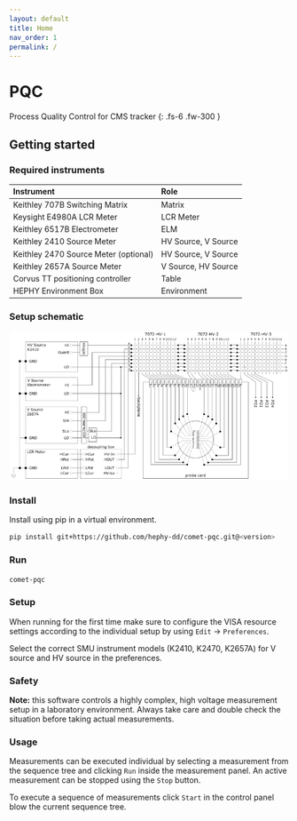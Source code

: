 ```yaml
---
layout: default
title: Home
nav_order: 1
permalink: /
---
```


# PQC

Process Quality Control for CMS tracker
{: .fs-6 .fw-300 }

## Getting started

### Required instruments

|Instrument                            |Role |
|:-------------------------------------|:----|
|Keithley 707B Switching Matrix        |Matrix |
|Keysight E4980A LCR Meter             |LCR Meter |
|Keithley 6517B Electrometer           |ELM |
|Keithley 2410 Source Meter            |HV Source, V Source |
|Keithley 2470 Source Meter (optional) |HV Source, V Source |
|Keithley 2657A Source Meter           |V Source, HV Source |
|Corvus TT positioning controller      |Table |
|HEPHY Environment Box                 |Environment |

### Setup schematic

![PQC setup schematic](assets/MatrixCardsDesign_v10_Diss2.png)

### Install

Install using pip in a virtual environment.

```bash
pip install git+https://github.com/hephy-dd/comet-pqc.git@<version>
```

### Run

```bash
comet-pqc
```

### Setup

When running for the first time make sure to configure the VISA resource settings according to the individual setup by using `Edit` &rarr; `Preferences`.

Select the correct SMU instrument models (K2410, K2470, K2657A) for V source and HV source in the preferences.

### Safety

**Note:** this software controls a highly complex, high voltage measurement setup in a laboratory environment. Always take care and double check the situation before taking actual measurements.

### Usage

Measurements can be executed individual by selecting a measurement from the sequence tree and clicking `Run` inside the measurement panel. An active measurement can be stopped using the `Stop` button.

To execute a sequence of measurements click `Start` in the control panel blow the current sequence tree.
